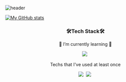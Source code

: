 ![header](https://capsule-render.vercel.app/api?type=waving&color=gradient&cu&height=300&section=header&text=ETERNAL&uuufontSize=90)

[![My GitHub stats](https://github-readme-stats.vercel.app/api?username=eternal99)](https://github.com/eternal99/github-readme-stats)

<h3 align="center">🛠Tech Stack🛠</h3>
<p align="center">🌱 I’m currently learning 🌱</p>
<p align="center">
<img src="https://img.shields.io/badge/-Java-007396?style=flat-round&logo=Java&logoColor=white"/></a>&nbsp 
</p>
<p align="center">Techs that I've used at least once</p>
<p align="center">
<img src="https://img.shields.io/badge/-C-A8B9CC?style=flat-round&logo=c&logoColor=white"/></a>&nbsp 
<img src="https://img.shields.io/badge/-C%2B%2B-00599C?style=flat-round&logo=cplusplus&logoColor=white"/></a>&nbsp
</p>

<!--
**eternal99/eternal99** is a ✨ _special_ ✨ repository because its `README.md` (this file) appears on your GitHub profile.

Here are some ideas to get you started:

- 🔭 I’m currently working on ...
- 🌱 I’m currently learning ...
- 👯 I’m looking to collaborate on ...
- 🤔 I’m looking for help with ...
- 💬 Ask me about ...
- 📫 How to reach me: ...
- 😄 Pronouns: ...
- ⚡ Fun fact: ...
-->
